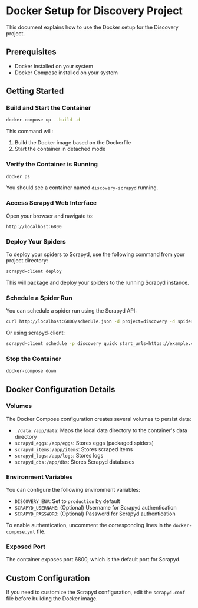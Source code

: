 # Docker Setup for Discovery Project

This document explains how to use the Docker setup for the Discovery project.

## Prerequisites

- Docker installed on your system
- Docker Compose installed on your system

## Getting Started

### Build and Start the Container

```bash
docker-compose up --build -d
```

This command will:
1. Build the Docker image based on the Dockerfile
2. Start the container in detached mode

### Verify the Container is Running

```bash
docker ps
```

You should see a container named `discovery-scrapyd` running.

### Access Scrapyd Web Interface

Open your browser and navigate to:

```
http://localhost:6800
```

### Deploy Your Spiders

To deploy your spiders to Scrapyd, use the following command from your project directory:

```bash
scrapyd-client deploy
```

This will package and deploy your spiders to the running Scrapyd instance.

### Schedule a Spider Run

You can schedule a spider run using the Scrapyd API:

```bash
curl http://localhost:6800/schedule.json -d project=discovery -d spider=quick -d start_urls=https://example.com
```

Or using scrapyd-client:

```bash
scrapyd-client schedule -p discovery quick start_urls=https://example.com
```

### Stop the Container

```bash
docker-compose down
```

## Docker Configuration Details

### Volumes

The Docker Compose configuration creates several volumes to persist data:

- `./data:/app/data`: Maps the local data directory to the container's data directory
- `scrapyd_eggs:/app/eggs`: Stores eggs (packaged spiders)
- `scrapyd_items:/app/items`: Stores scraped items
- `scrapyd_logs:/app/logs`: Stores logs
- `scrapyd_dbs:/app/dbs`: Stores Scrapyd databases

### Environment Variables

You can configure the following environment variables:

- `DISCOVERY_ENV`: Set to `production` by default
- `SCRAPYD_USERNAME`: (Optional) Username for Scrapyd authentication
- `SCRAPYD_PASSWORD`: (Optional) Password for Scrapyd authentication

To enable authentication, uncomment the corresponding lines in the `docker-compose.yml` file.

### Exposed Port

The container exposes port 6800, which is the default port for Scrapyd.

## Custom Configuration

If you need to customize the Scrapyd configuration, edit the `scrapyd.conf` file before building the Docker image.
